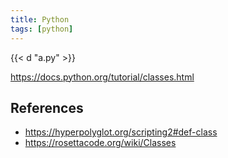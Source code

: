```yaml
---
title: Python
tags: [python]
---
```


{{< d "a.py" >}}

<https://docs.python.org/tutorial/classes.html>

## References

- <https://hyperpolyglot.org/scripting2#def-class>
- <https://rosettacode.org/wiki/Classes>

